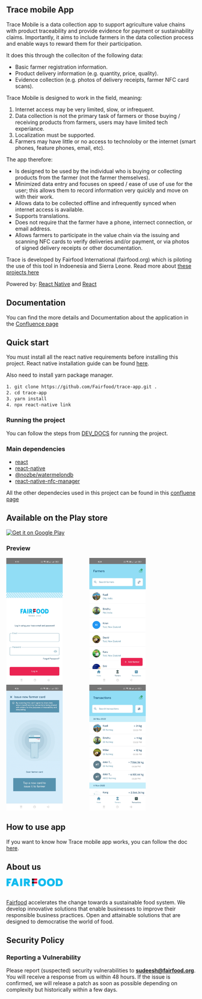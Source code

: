 ## Trace mobile App

Trace Mobile is a data collection app to support agriculture value chains with product traceability and provide evidence for payment or sustainability claims. Importantly, it aims to include farmers in the data collection process and enable ways to reward them for their participation.

It does this through the colleciton of the following data:
  * Basic farmer registration information.
  * Product delivery information (e.g. quantity, price, quality).
  * Evidence collection (e.g. photos of delivery receipts, farmer NFC card scans).
  
Trace Mobile is designed to work in the field, meaning:
  1. Internet access may be very limited, slow, or infrequent.
  2. Data collection is not the primary task of farmers or those buying / receiving products from farmers, users may have limited tech experiance.
  3. Localization must be supported.
  4. Farmers may have little or no access to technoloby or the internet (smart phones, feature phones, email, etc).
  
The app therefore:
  * Is designed to be used by the individual who is buying or collecting products from the farmer (not the farmer themselves).
  * Minimized data entry and focuses on speed / ease of use of use for the user; this allows them to record information very quickly and move on with their work.
  * Allows data to be collected offline and infrequently synced when internet access is available.
  * Supports translations.
  * Does not require that the farmer have a phone, internect connection, or email address.
  * Allows farmers to participate in the value chain via the issuing and scanning NFC cards to verify deliveries and/or payment, or via photos of signed delivery receipts or other documentation.
  
Trace is developed by Fairfood International (fairfood.org) which is piloting the use of this tool in Indoenesia and Sierra Leone.  Read more about [these projects here][resources]

Powered by: [React Native][react_native_setup] and [React][react]


## Documentation
You can find the more details and Documentation about the application in the [Confluence page][documentation]


## Quick start

You must install all the react native requirements before installing this project.
React native installation guide can be found [here][react_native_setup].

Also need to install yarn package manager.

```
1. git clone https://github.com/Fairfood/trace-app.git .
2. cd trace-app
3. yarn install
4. npx react-native link
```

### Running the project

You can follow the steps from [DEV_DOCS](DEV_DOCS.md) for running the project.

### Main dependencies

- [react](https://github.com/facebook/react)
- [react-native](https://github.com/facebook/react-native)
- [@nozbe/watermelondb](https://github.com/Nozbe/WatermelonDB)
- [react-native-nfc-manager](https://github.com/revtel/react-native-nfc-manager)

All the other dependecies used in this project can be found in this [confluene page][packages]


## Available on the Play store

<a href='https://play.google.com/store/apps/details?id=com.fairfood_collector'><img alt='Get it on Google Play' src='https://play.google.com/intl/en_us/badges/images/generic/en_badge_web_generic.png' height='80px'/></a>


### Preview

<img alt="This is an image" src="screenshot/login.jpg" width="150" />
&nbsp;&nbsp;&nbsp;&nbsp;&nbsp;&nbsp;&nbsp;&nbsp;&nbsp;&nbsp;&nbsp;&nbsp;&nbsp;&nbsp;&nbsp;&nbsp;

<img alt="This is an image" src="screenshot/farmers.jpg" width="150" /> 
&nbsp;&nbsp;&nbsp;&nbsp;&nbsp;&nbsp;&nbsp;&nbsp;&nbsp;&nbsp;&nbsp;&nbsp;&nbsp;&nbsp;&nbsp;&nbsp;

<img alt="This is an image" src="screenshot/issue_card.jpg" width="150" />
&nbsp;&nbsp;&nbsp;&nbsp;&nbsp;&nbsp;&nbsp;&nbsp;&nbsp;&nbsp;&nbsp;&nbsp;&nbsp;&nbsp;&nbsp;&nbsp;

<img alt="This is an image" src="screenshot/transactions.jpg" width="150" />
&nbsp;&nbsp;&nbsp;&nbsp;&nbsp;&nbsp;&nbsp;&nbsp;&nbsp;&nbsp;&nbsp;&nbsp;&nbsp;&nbsp;&nbsp;&nbsp;
<br>


## How to use app

If you want to know how Trace mobile app works, you can follow the doc [here][how_it_works].


## About us

<img alt="This is an image" src="screenshot/fairfood_logo.png" width="150" />
&nbsp;&nbsp;&nbsp;&nbsp;&nbsp;&nbsp;&nbsp;&nbsp;&nbsp;&nbsp;&nbsp;&nbsp;&nbsp;&nbsp;&nbsp;&nbsp;
<br><br>

[Fairfood][fairfood] accelerates the change towards a sustainable food system. We develop innovative solutions that enable businesses to improve their responsible business practices. Open and attainable solutions that are designed to democratise the world of food.

## Security Policy

### Reporting a Vulnerability
Please report (suspected) security vulnerabilities to
**[sudeesh@fairfood.org](mailto:sudeesh@fairfood.org)**. You will receive a response from
us within 48 hours. If the issue is confirmed, we will release a patch as soon
as possible depending on complexity but historically within a few days.


[documentation]: https://fairfood.atlassian.net/l/cp/4B832Mzw
[react_native_setup]: https://reactnative.dev/docs/environment-setup
[packages]: https://fairfood.atlassian.net/l/cp/UHK9UBx0
[how_it_works]: https://fairfood.atlassian.net/wiki/spaces/THD/pages/24543453/Help+Centre
[fairfood]: https://fairfood.org/
[resources]: https://fairfood.org/en/resources/fairfood-farmer-cards-trace-transactions/
[react]: https://reactjs.org/
